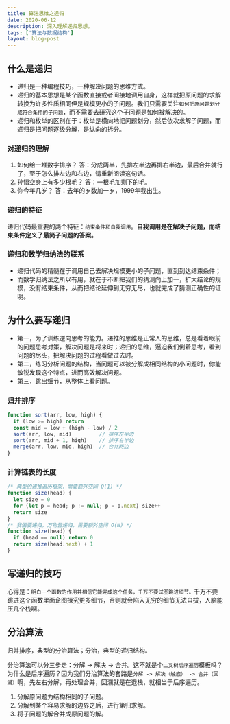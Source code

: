 ```yaml
---
title: 算法思维之递归
date: 2020-06-12
description: 深入理解递归思想。
tags: ['算法与数据结构']
layout: blog-post
---
```


## 什么是递归
- 递归是一种编程技巧，一种解决问题的思维方式。
- 递归的基本思想是某个函数直接或者间接地调用自身，这样就把原问题的求解转换为许多性质相同但是规模更小的子问题。我们只需要关注`如何把原问题划分成符合条件的子问题`，而不需要去研究这个子问题是如何被解决的。
- 递归和枚举的区别在于：枚举是横向地把问题划分，然后依次求解子问题，而递归是把问题逐级分解，是纵向的拆分。


### 对递归的理解
1. 如何给一堆数字排序？ 答：分成两半，先排左半边再排右半边，最后合并就行了，至于怎么排左边和右边，请重新阅读这句话。
2. 孙悟空身上有多少根毛？ 答：一根毛加剩下的毛。
3. 你今年几岁？ 答：去年的岁数加一岁，1999年我出生。

### 递归的特征
递归代码最重要的两个特征：`结束条件和自我调用`。**自我调用是在解决子问题，而结束条件定义了最简子问题的答案。**

### 递归和数学归纳法的联系
- 递归代码的精髓在于调用自己去解决规模更小的子问题，直到到达结束条件；
- 而数学归纳法之所以有用，就在于不断把我们的猜测向上加一，扩大结论的规模，没有结束条件，从而把结论延伸到无穷无尽，也就完成了猜测正确性的证明。


## 为什么要写递归
- 第一，为了训练逆向思考的能力。递推的思维是正常人的思维，总是看着眼前的问题思考对策，解决问题是将来时；递归的思维，逼迫我们倒着思考，看到问题的尽头，把解决问题的过程看做过去时。
- 第二，练习分析问题的结构，当问题可以被分解成相同结构的小问题时，你能敏锐发现这个特点，进而高效解决问题。
- 第三，跳出细节，从整体上看问题。

### 归并排序
```javascript
function sort(arr, low, high) {
  if (low >= high) return
  const mid = low + (high - low) / 2
  sort(arr, low, mid)         // 排序左半边
  sort(arr, mid + 1, high)    // 排序右半边
  merge(arr, low, mid, high)  // 合并两边
}
```

### 计算链表的长度
```javascript
/* 典型的递推遍历框架，需要额外空间 O(1) */
function size(head) {
  let size = 0
  for (let p = head; p != null; p = p.next) size++
  return size
}
/* 我偏要递归，万物皆递归，需要额外空间 O(N) */
function size(head) {
  if (head == null) return 0
  return size(head.next) + 1
}
```


## 写递归的技巧
心得是：`明白一个函数的作用并相信它能完成这个任务，千万不要试图跳进细节。`千万不要跳进这个函数里面企图探究更多细节，否则就会陷入无穷的细节无法自拔，人脑能压几个栈啊。


## 分治算法
归并排序，典型的分治算法；分治，典型的递归结构。

分治算法可以分三步走：分解 -> 解决 -> 合并。这不就是个`二叉树后序遍历`模板吗？为什么是后序遍历？因为我们分治算法的套路是`分解 -> 解决（触底） -> 合并（回溯）`啊，先左右分解，再处理合并，回溯就是在退栈，就相当于后序遍历。

1. 分解原问题为结构相同的子问题。
2. 分解到某个容易求解的边界之后，进行第归求解。
3. 将子问题的解合并成原问题的解。
